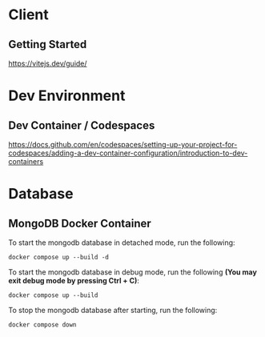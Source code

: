 # Client
## Getting Started
https://vitejs.dev/guide/

# Dev Environment
## Dev Container / Codespaces
https://docs.github.com/en/codespaces/setting-up-your-project-for-codespaces/adding-a-dev-container-configuration/introduction-to-dev-containers

# Database
## MongoDB Docker Container
To start the mongodb database in detached mode, run the following:
```shell
docker compose up --build -d
```
To start the mongodb database in debug mode, run the following **(You may exit debug mode by pressing Ctrl + C)**:
```shell
docker compose up --build
```
To stop the mongodb database after starting, run the following:
```shell
docker compose down
```